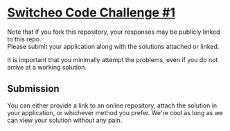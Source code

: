 # [Switcheo Code Challenge #1](https://www.notion.so/Switcheo-Code-Challenge-994bc24f9e9a4cc18a59afcb75ec7685)

Note that if you fork this repository, your responses may be publicly linked to this repo.  
Please submit your application along with the solutions attached or linked.

It is important that you minimally attempt the problems, even if you do not arrive at a working solution.

## Submission

You can either provide a link to an online repository, attach the solution in your application, or whichever method you prefer.
We're cool as long as we can view your solution without any pain.
